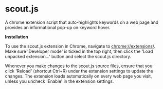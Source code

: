 # scout.js
A chrome extension script that auto-highlights keywords on a web page and provides an informational pop-up on keyword hover.

**Installation** 

To use the scout.js extension in Chrome, navigate to <chrome://extensions/>. Make sure 'Developer mode' is ticked in the top right, then click the 'Load unpacked extension...' button and select the scout.js directory.

Whenever you make changes to the scout.js source files, ensure that you click 'Reload' (shortcut Ctrl+R) under the extension settings to update the changes. The extension loads automatically on every web page you visit, unless you uncheck 'Enable' in the extension settings.
